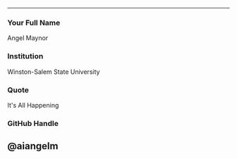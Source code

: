 ---
### Your Full Name

Angel Maynor

### Institution

Winston-Salem State University

### Quote

It's All Happening 

### GitHub Handle

@aiangelm
----